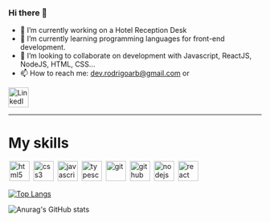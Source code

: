 ### Hi there 👋

<!--
**Xchapeu/Xchapeu** is a ✨ _special_ ✨ repository because its `README.md` (this file) appears on your GitHub profile.

Here are some ideas to get you started:
-->
- 🔭 I’m currently working on a Hotel Reception Desk
- 🌱 I’m currently learning programming languages for front-end development.
- 👯 I’m looking to collaborate on development with Javascript, ReactJS, NodeJS, HTML, CSS...
- 📫 How to reach me: dev.rodrigoarb@gmail.com or

<a href="https://www.linkedin.com/in/anderson-rodrigo-barreira-b4b48018b/" target="_blank" rel="noopener noreferrer">
  <img  width=40 height=40 alt="LinkedIn" align="center" src="https://cdn.jsdelivr.net/gh/devicons/devicon/icons/linkedin/linkedin-original.svg" style="max-width:100%;"></img>
</a>

<hr />

# My skills

<img src="https://cdn.jsdelivr.net/gh/devicons/devicon/icons/html5/html5-original.svg" alt="html5" width=40 height=40 style="max-width:100%; margin: 0 2px;"></img>
<img src="https://cdn.jsdelivr.net/gh/devicons/devicon/icons/css3/css3-original.svg" alt="css3" width=40 height=40 style="max-width:100%; margin: 0 2px;"></img>
<img src="https://cdn.jsdelivr.net/gh/devicons/devicon/icons/javascript/javascript-original.svg" alt="javascript" width=40 height=40 style="max-width:100%; margin: 0 2px;"></img>
<img src="https://cdn.jsdelivr.net/gh/devicons/devicon/icons/typescript/typescript-original.svg" alt="typescript" width=40 height=40 style="max-width:100%; margin: 0 2px;"></img>
<img src="https://cdn.jsdelivr.net/gh/devicons/devicon/icons/git/git-original.svg" alt="git" width=40 height=40 style="max-width:100%; margin: 0 2px;"></img>
<img src="https://cdn.jsdelivr.net/gh/devicons/devicon/icons/github/github-original.svg" alt="github" width=40 height=40 style="max-width:100%; margin: 0 2px;"></img>
<img src="https://cdn.jsdelivr.net/gh/devicons/devicon/icons/nodejs/nodejs-original.svg" alt="nodejs" width=40 height=40 style="max-width:100%; margin: 0 2px;"></img>
<img src="https://cdn.jsdelivr.net/gh/devicons/devicon/icons/react/react-original.svg" alt="react" width=40 height=40 style="max-width:100%; margin: 0 2px;"></img>

[![Top Langs](https://github-readme-stats.vercel.app/api/top-langs/?username=xchapeu)](https://github.com/xchapeu/github-readme-stats)

![Anurag's GitHub stats](https://github-readme-stats.vercel.app/api?username=xchapeu&show_icons=true&theme=dracula)
